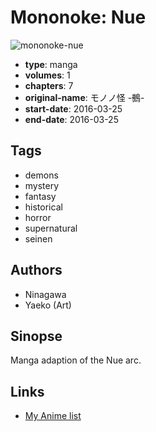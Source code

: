 # Mononoke: Nue

![mononoke-nue](https://cdn.myanimelist.net/images/manga/2/235837.jpg)

-   **type**: manga
-   **volumes**: 1
-   **chapters**: 7
-   **original-name**: モノノ怪 -鵺-
-   **start-date**: 2016-03-25
-   **end-date**: 2016-03-25

## Tags

-   demons
-   mystery
-   fantasy
-   historical
-   horror
-   supernatural
-   seinen

## Authors

-   Ninagawa
-   Yaeko (Art)

## Sinopse

Manga adaption of the Nue arc.

## Links

-   [My Anime list](https://myanimelist.net/manga/125323/Mononoke__Nue)
